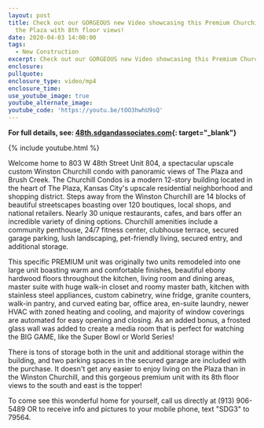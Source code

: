 ```yaml
---
layout: post
title: Check out our GORGEOUS new Video showcasing this Premium Churchill Condo on
  the Plaza with 8th floor views!
date: 2020-04-03 14:00:00
tags:
  - New Construction
excerpt: Check out our GORGEOUS new Video showcasing this Premium Churchill Condo on the Plaza with 8th floor views.
enclosure:
pullquote:
enclosure_type: video/mp4
enclosure_time:
use_youtube_image: true
youtube_alternate_image:
youtube_code: 'https://youtu.be/tOO3hwhU9sQ'
---
```


**For full details, see:&nbsp;[48th.sdgandassociates.com](http://48th.sdgandassociates.com/){: target="_blank"}**

{% include youtube.html %}

Welcome home to 803 W 48th Street Unit 804, a spectacular upscale custom Winston Churchill condo with panoramic views of The Plaza and Brush Creek. The Churchill Condos is a modern 12-story building located in the heart of The Plaza, Kansas City's upscale residential neighborhood and shopping district. Steps away from the Winston Churchill are 14 blocks of beautiful streetscapes boasting over 120 boutiques, local shops, and national retailers. Nearly 30 unique restaurants, cafes, and bars offer an incredible variety of dining options. Churchill amenities include a community penthouse, 24/7 fitness center, clubhouse terrace, secured garage parking, lush landscaping, pet-friendly living, secured entry, and additional storage.

This specific PREMIUM unit was originally two units remodeled into one large unit boasting warm and comfortable finishes, beautiful ebony hardwood floors throughout the kitchen, living room and dining areas, master suite with huge walk-in closet and roomy master bath, kitchen with stainless steel appliances, custom cabinetry, wine fridge, granite counters, walk-in pantry, and curved eating bar, office area, en-suite laundry, newer HVAC with zoned heating and cooling, and majority of window coverings are automated for easy opening and closing. As an added bonus, a frosted glass wall was added to create a media room that is perfect for watching the BIG GAME, like the Super Bowl or World Series!

There is tons of storage both in the unit and additional storage within the building, and two parking spaces in the secured garage are included with the purchase. It doesn't get any easier to enjoy living on the Plaza than in the Winston Churchill, and this gorgeous premium unit with its 8th floor views to the south and east is the topper!

To come see this wonderful home for yourself, call us directly at (913) 906-5489 OR to receive info and pictures to your mobile phone, text "SDG3" to 79564.

